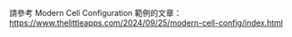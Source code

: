 請參考 Modern Cell Configuration 範例的文章：
https://www.thelittleapps.com/2024/09/25/modern-cell-config/index.html
